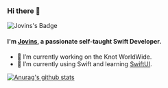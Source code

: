 ### Hi there 👋
![Jovins's Badge](https://visitor-badge.glitch.me/badge?page_id=jovins.jovins&left_color=purple&right_color=purple)

#### I'm [Jovins](https://jovins.cn/), a passionate self-taught Swift Developer.
- 🔭 I’m currently working on the Knot WorldWide.
- 🌱 I’m currently using Swift and learning [SwiftUI](https://developer.apple.com/xcode/swiftui/).

<a href="https://github.com/anuraghazra/github-readme-stats">
  <img align="center" src="https://github-readme-stats.anuraghazra1.vercel.app/api?username=Jovins&show_icons=true&include_all_commits=true&theme=radical" alt="Anurag's github stats" />
</a>

<br />
